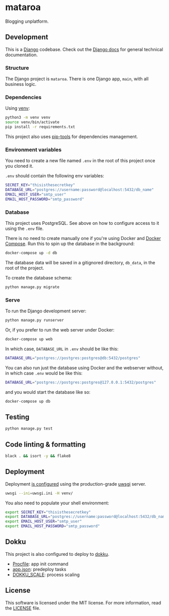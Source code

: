 # mataroa

Blogging unplatform.

## Development

This is a [Django](https://www.djangoproject.com/) codebase. Check out the
[Django docs](https://docs.djangoproject.com/) for general technical documentation.

### Structure

The Django project is `mataroa`. There is one Django app, `main`,  with all business logic.

### Dependencies

Using [venv](https://docs.python.org/3/library/venv.html):

```sh
python3 -m venv venv
source venv/bin/activate
pip install -r requirements.txt
```

This project also uses [pip-tools](https://github.com/jazzband/pip-tools) for
dependencies management.

### Environment variables

You need to create a new file named `.env` in the root of this project once you cloned it.

`.env` should contain the following env variables:

```sh
SECRET_KEY="thisisthesecretkey"
DATABASE_URL="postgres://username:password@localhost:5432/db_name"
EMAIL_HOST_USER="smtp_user"
EMAIL_HOST_PASSWORD="smtp_password"
```

### Database

This project uses PostgreSQL. See above on how to configure access to it using
the `.env` file.

There is no need to create manually one if you're using Docker and
[Docker Compose](https://docs.docker.com/compose/). Run this to spin up the
database in the background:

```sh
docker-compose up -d db
```

The database data will be saved in a gitignored directory, `db_data`, in the root of
the project.

To create the database schema:

```sh
python manage.py migrate
```

### Serve

To run the Django development server:

```sh
python manage.py runserver
```

Or, if you prefer to run the web server under Docker:

```sh
docker-compose up web
```

In which case, `DATABASE_URL` in `.env` should be like this:

```sh
DATABASE_URL="postgres://postgres:postgres@db:5432/postgres"
```

You can also run just the database using Docker and the webserver without,
in which case `.env` would be like this:

```sh
DATABASE_URL="postgres://postgres:postgres@127.0.0.1:5432/postgres"
```

and you would start the database like so:

```sh
docker-compose up db
```

## Testing

```sh
python manage.py test
```

## Code linting & formatting

```sh
black . && isort -y && flake8
```

## Deployment

Deployment [is configured](uwsgi.ini) using the production-grade
[uwsgi](https://uwsgi-docs.readthedocs.io/en/latest/) server.

```sh
uwsgi --ini=uwsgi.ini -H venv/
```

You also need to populate your shell environment:

```sh
export SECRET_KEY="thisisthesecretkey"
export DATABASE_URL="postgres://username:password@localhost:5432/db_name"
export EMAIL_HOST_USER="smtp_user"
export EMAIL_HOST_PASSWORD="smtp_password"
```

## Dokku

This project is also configured to deploy to [dokku](http://dokku.viewdocs.io/dokku/).
* [Procfile](Procfile): app init command
* [app.json](app.json): predeploy tasks
* [DOKKU_SCALE](DOKKU_SCALE): process scaling

## License

This software is licensed under the MIT license.
For more information, read the [LICENSE](LICENSE) file.
